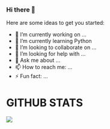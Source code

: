 ### Hi there 👋

Here are some ideas to get you started:

- 🔭 I’m currently working on ...
- 🌱 I’m currently learning Python
- 👯 I’m looking to collaborate on ...
- 🤔 I’m looking for help with ...
- 💬 Ask me about ...
- 📫 How to reach me: ...
- ⚡ Fun fact: ...

# GITHUB STATS
![](https://github-readme-stats.vercel.app/api?username=jankumutai&theme=nord&hide_border=false&include_all_commits=true&count_private=true)<br/>
